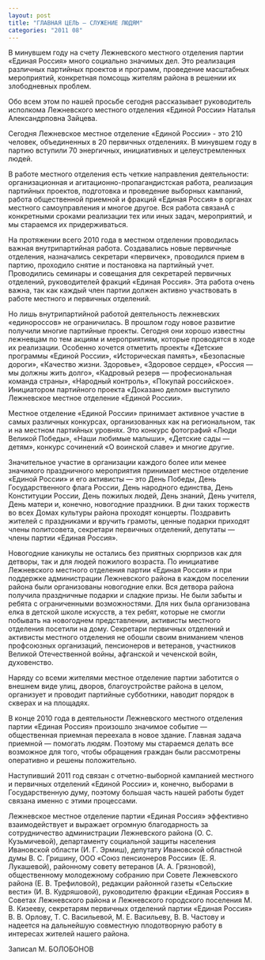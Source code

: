 ```yaml
---
layout: post
title: "ГЛАВНАЯ ЦЕЛЬ — СЛУЖЕНИЕ ЛЮДЯМ"
categories: "2011 08"
---
```


В минувшем году на счету Лежневского местного отделения партии «Единая Россия» много социально значимых дел. Это реализация различных партийных проектов и программ, проведение масштабных мероприятий, конкретная помсощь жителям района в решении их злободневных проблем.

Обо  всем этом по нашей просьбе сегодня рассказывает руководитель исполкома  Лежневского местного отделения «Единой России» Наталья Александрповна Зайцева.

Сегодня  Лежневское местное отделение «Единой России» - это 210 человек, объединенных в  20 первичных отделениях. В минувшем году в партию вступили 70 энергичных,  инициативных и целеустремленных людей.

В работе местного отделения есть четкие направления  деятельности: организационная и агитационно-пропагандистская работа, реализация  партийных проектов, подготовка и проведение выборных кампаний, работа  общественной приемной и фракций «Единая Россия» в органах местного  самоуправления и многое другое. Вся работа связанА с конкретными сроками  реализации тех или иных задач, мероприятий, и мы стараемся их придерживаться.

На  протяжении всего 2010 года в местном отделении проводилась важная  внутрипартийная работа. Создавались новые первичные отделения, назначались  секретари «первичек», проводился прием в партию, проходило снятие и постановка  на партийный учет. Проводились семинары и совещания для секретарей первичных  отделений, руководителей фракций «Единая Россия». Эта работа очень важна, так  как каждый член партии должен активно участвовать в работе местного и первичных  отделений.

Но  лишь внутрипартийной работой деятельность лежневских «единороссов» не  ограничилась. В прошлом году новое развитие получили многие партийные проекты.  Сегодня они хорошо известны лежневцам по тем акциям и мероприятиям, которые  проводятся в ходе их реализации. Особенно хочется отметить проекты «Детские  программы «Единой России», «Историческая память», «Безопасные дороги»,  «Качество жизни. Здоровье», «Здоровое сердце», «Россия — мы должны жить долго»,  «Кадровый резерв — професиональная команда страны», «Народный контроль»,  «Покупай российское». Инициатором партийного проекта «Доказано делом» выступило  Лежневское местное отделение «Единой России».

Местное  отделение «Единой России» принимает активное участие в самых различных  конкурсах, организованных как на региональном, так и на местном партийных  уровнях. Это конкурс фотографий «Люди Великой Победы», «Наши любимые малыши»,  «Детские сады — детям», конкурс сочинений «О воинской славе» и многие другие.

Значительное  участие в организации каждого более или менее значимого праздничного мероприятия  принимает местное отделение «Единой России» и его активисты — это День Победы,  День Государственного флага России, День народного единства, День Конституции  России, День пожилых людей, День знаний, День учителя, День матери и, конечно,  новогодние праздники. В дни таких торжеств во всех Домах культуры района  проходят концерты. Поздравить жителей с праздниками и вручить грамоты, ценные  подарки приходят члены политсовета, секретари первичных отделений, депутаты —  члены партии «Единая Россия».

Новогодние  каникулы не остались без приятных сюрпризов как для детворы, так и для людей  пожилого возраста. По инициативе Лежневского местного отделения партии «Единая  Россия» и при поддержке администрации Лежневского района в каждом поселении  района были организованы новогодние елки. Вся детвора района получила  праздничные подарки и сладкие призы. Не были забыты и ребята с ограниченными  возможностями. Для них была организована елка в детской школе искусств, а тех  ребят, которые не смогли побывать на новогоднем представлении, активисты  местного отделения посетили на дому. Секретари первичных отделений и активисты  местного отделения не обошли своим вниманием членов профсоюзных организаций,  пенсионеров и ветеранов, участников Великой Отечественной войны, афганской и  чеченской войн, духовенство.

Наряду  со всеми жителями местное отделение партии заботится о внешнем виде улиц,  дворов, благоустройстве района в целом, организует и проводит партийные  субботники, наводит порядок в скверах и на площадях.

В  конце 2010 года в деятельности Лежневского местного отделения партии «Единая  Россия» произошло значимое событие — общественная приемная переехала в новое  здание. Главная задача приемной — помогать людям. Поэтому мы стараемся делать  все возможное для того, чтобы обращения граждан были рассмотрены оперативно и  решены положительно.

Наступивший  2011 год связан с отчетно-выборной кампанией местного и первичных отделений  «Единой России» и, конечно, выборами в Государственную думу, поэтому большая  часть нашей работы будет связана именно с этими процессами.

Лежневское  местное отделение партии «Единая Россия» эффективно взаимодействует и выражает  огромную благодарность за сотрудничество администрации Лежневского района (О.  С. Кузьмичевой), департаменту социальной защиты населения Ивановской области  (И. Г. Эрмиш), депутату Ивановской областной думы В. С. Гришину, ООО «Союз пенсионеров  России» (Е. Я. Лукашевой), районному совету ветеранов (А. А. Грязновой),  общественному молодежному собранию при Совете Лежневского района (Е. В.  Трефиловой), редакции районной газеты «Сельские вести» (И. В. Кудряшовой),  руководителю фракции «Единая Россия» в Советах Лежневского района и Лежневского  городского поселения М. В. Кизееву, секретарям первичных отделений партии  «Единая Россия» В. В. Орлову, Т. С. Васильевой, М. Е. Васильеву, В. В. Частову  и надеется на дальнейшую совместную плодотворную работу в интересах жителей  нашего района.

Записал  М. БОЛОБОНОВ


